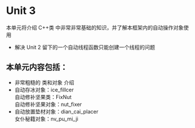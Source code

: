 # Unit 3

本单元将介绍 C++类 中非常非常基础的知识，并了解本框架内的自动操作对象使用<br>
* 解决 Unit 2 留下的一个自动线程函数只能创建一个线程的问题
## 本单元内容包括：
* 非常粗糙的 类和对象 介绍<br>
* 自动存冰对象：ice_fillcer<br>
  自动修补坚果类：FixNut<br>
  自动修补坚果对象：nut_fixer<br>
* 自动放置垫材对象：dian_cai_placer<br>
  女仆秘籍对象：nv_pu_mi_ji
